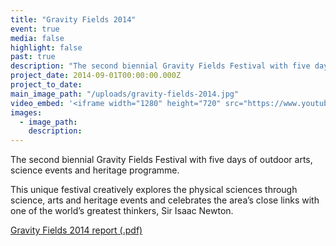 ```yaml
---
title: "Gravity Fields 2014"
event: true
media: false
highlight: false
past: true
description: "The second biennial Gravity Fields Festival with five days of outdoor arts, science events and heritage programme."
project_date: 2014-09-01T00:00:00.000Z
project_to_date:
main_image_path: "/uploads/gravity-fields-2014.jpg"
video_embed: '<iframe width="1280" height="720" src="https://www.youtube-nocookie.com/embed/xpmHQhbOFOM?rel=0" frameborder="0" allowfullscreen></iframe>'
images:
  - image_path:
    description:
---
```

The second biennial Gravity Fields Festival with five days of outdoor arts, science events and heritage programme.

This unique festival creatively explores the physical sciences through science, arts 
and heritage events and celebrates the area’s close links with one of the world’s greatest 
thinkers, Sir Isaac Newton.

[Gravity Fields 2014 report (.pdf)](/uploads/gravity-fields-2014.pdf)